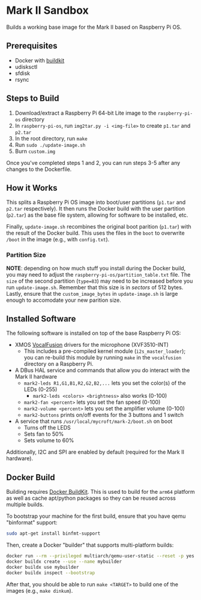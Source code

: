 # Mark II Sandbox

Builds a working base image for the Mark II based on Raspberry Pi OS.


## Prerequisites

* Docker with [buildkit](https://docs.docker.com/develop/develop-images/build_enhancements/)
* udisksctl
* sfdisk
* rsync


## Steps to Build

1. Download/extract a Raspberry Pi 64-bit Lite image to the `raspberry-pi-os` directory
2. In `raspberry-pi-os`, run `img2tar.py -i <img-file>` to create `p1.tar` and `p2.tar`
3. In the root directory, run `make`
4. Run `sudo ./update-image.sh`
5. Burn `custom.img`

Once you've completed steps 1 and 2, you can run steps 3-5 after any changes to the Dockerfile.


## How it Works

This splits a Raspberry Pi OS image into boot/user partitions (`p1.tar` and `p2.tar` respectively). 
It then runs the Docker build with the user partition (`p2.tar`) as the base file system, allowing for software to be installed, etc.

Finally, `update-image.sh` recombines the original boot parition (`p1.tar`) with the result of the Docker build. This uses the files in the `boot` to overwrite `/boot` in the image (e.g., with `config.txt`).


### Partition Size

**NOTE**: depending on how much stuff you install during the Docker build, you may need to adjust the `raspberry-pi-os/partition_table.txt` file. The `size` of the second partition (`type=83`) may need to be increased before you run `update-image.sh`. Remember that this size is in *sectors* of 512 bytes. Lastly, ensure that the `custom_image_bytes` in `update-image.sh` is large enough to accomodate your new parition size.


## Installed Software

The following software is installed on top of the base Raspberry Pi OS:

* XMOS [VocalFusion](https://github.com/xmos/vocalfusion-rpi-setup) drivers for the microphone (XVF3510-INT)
    * This includes a pre-compiled kernel module (`i2s_master_loader`); you can re-build this module by running `make` in the `vocalfusion` directory on a Raspberry Pi.
* A DBus HAL service and commands that allow you do interact with the Mark II hardware
    * `mark2-leds R1,G1,B1,R2,G2,B2,...` lets you set the color(s) of the LEDs (0-255)
        * `mark2-leds <colors> <brightness>` also works (0-100)
    * `mark2-fan <percent>` lets you set the fan speed (0-100)
    * `mark2-volume <percent>` lets you set the amplifier volume (0-100)
    * `mark2-buttons` prints on/off events for the 3 buttons and 1 switch
* A service that runs `/usr/local/mycroft/mark-2/boot.sh` on boot
    * Turns off the LEDS
    * Sets fan to 50%
    * Sets volume to 60%
    
Additionally, I2C and SPI are enabled by default (required for the Mark II hardware).


## Docker Build

Building requires [Docker BuildKit](https://docs.docker.com/develop/develop-images/build_enhancements/). This is used to build for the `arm64` platform as well as cache apt/python packages so they can be reused across multiple builds.

To bootstrap your machine for the first build, ensure that you have qemu "binformat" support:

``` sh
sudo apt-get install binfmt-support
```

Then, create a Docker "builder" that supports multi-platform builds:

``` sh
docker run --rm --privileged multiarch/qemu-user-static --reset -p yes
docker buildx create --use --name mybuilder
docker buildx use mybuilder
docker buildx inspect --bootstrap
```

After that, you should be able to run `make <TARGET>` to build one of the images (e.g., `make dinkum`).
